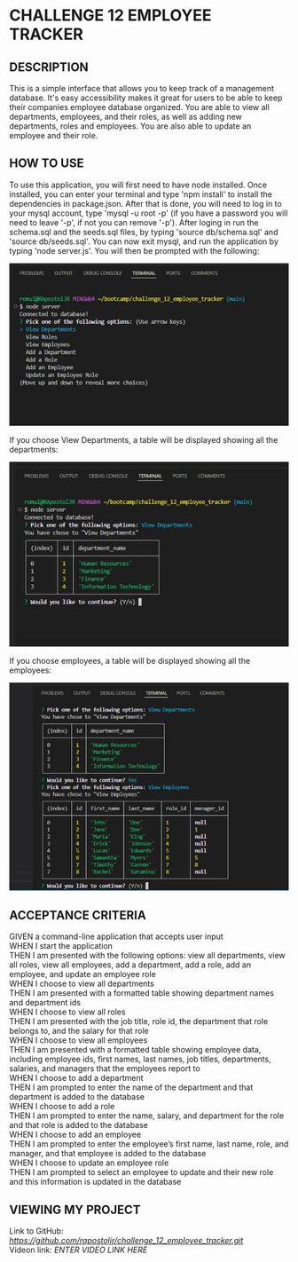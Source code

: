 # CHALLENGE 12 EMPLOYEE TRACKER

## DESCRIPTION
This is a simple interface that allows you to keep track of a management database. It's easy accessibility makes it great for users to be able to keep their companies employee database organized. You are able to view all departments, employees, and their roles, as well as adding new departments, roles and employees. You are also able to update an employee and their role.

## HOW TO USE
To use this application, you will first need to have node installed. Once installed, you can enter your terminal and type 'npm install' to install the dependencies in package.json. After that is done, you will need to log in to your mysql account, type 'mysql -u root -p' (if you have a password you will need to leave '-p', if not you can remove '-p'). After loging in run the schema.sql and the seeds.sql files, by typing 'source db/schema.sql' and 'source db/seeds.sql'. You can now exit mysql, and run the application by typing 'node server.js'. You will then be prompted with the following:

![alt openProgram](./public/images/tracker-start.jpg)

If you choose View Departments, a table will be displayed showing all the departments:

![alt allDepartments](./public/images/departments.jpg)

If you choose employees, a table will be displayed showing all the employees:

![alt allEmployees](./public/images/employees.jpg)


## ACCEPTANCE CRITERIA
GIVEN a command-line application that accepts user input\
WHEN I start the application\
THEN I am presented with the following options: view all departments, view all roles, view all employees, add a department, add a role, add an employee, and update an employee role\
WHEN I choose to view all departments\
THEN I am presented with a formatted table showing department names and department ids\
WHEN I choose to view all roles\
THEN I am presented with the job title, role id, the department that role belongs to, and the salary for that role\
WHEN I choose to view all employees\
THEN I am presented with a formatted table showing employee data, including employee ids, first names, last names, job titles, departments, salaries, and managers that the employees report to\
WHEN I choose to add a department\
THEN I am prompted to enter the name of the department and that department is added to the database\
WHEN I choose to add a role\
THEN I am prompted to enter the name, salary, and department for the role and that role is added to the database\
WHEN I choose to add an employee\
THEN I am prompted to enter the employee’s first name, last name, role, and manager, and that employee is added to the database\
WHEN I choose to update an employee role\
THEN I am prompted to select an employee to update and their new role and this information is updated in the database

## VIEWING MY PROJECT
Link to GitHub: <i> https://github.com/rapostoljr/challenge_12_employee_tracker.git </i>\
Videon link: <i> ENTER VIDEO LINK HERE </i>